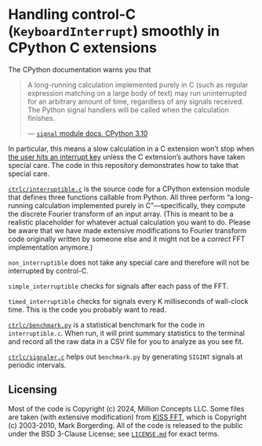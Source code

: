 # Handling control-C (`KeyboardInterrupt`) smoothly in CPython C extensions

The CPython documentation warns you that

> A long-running calculation implemented purely in C (such as regular
> expression matching on a large body of text) may run uninterrupted
> for an arbitrary amount of time, regardless of any signals
> received. The Python signal handlers will be called when the
> calculation finishes.
>
> — [`signal` module docs, CPython 3.10][sigquote]

In particular, this means a slow calculation in a C extension won’t
stop when [the user hits an interrupt key][kbdint] unless the C
extension’s authors have taken special care.  The code in this
repository demonstrates how to take that special care.

[`ctrlc/interruptible.c`][interruptible] is the source code for a
CPython extension module that defines three functions callable from
Python.  All three perform “a long-running calculation implemented
purely in C”—specifically, they compute the discrete Fourier transform
of an input array.  (This is meant to be a realistic placeholder for
whatever actual calculation you want to do.  Please be aware that
we have made extensive modifications to Fourier transform code
originally written by someone else and it might not be a *correct*
FFT implementation anymore.)

`non_interruptible` does not take any special care and therefore will
not be interrupted by control-C.

`simple_interruptible` checks for signals after each pass of the FFT.

`timed_interruptible` checks for signals every K milliseconds of
wall-clock time.  This is the code you probably want to read.

[`ctrlc/benchmark.py`][benchmark] is a statistical benchmark for
the code in `interruptible.c`.  When run, it will print summary
statistics to the terminal and record all the raw data in a CSV
file for you to analyze as you see fit.

[`ctrlc/signaler.c`][signaler] helps out `benchmark.py` by generating
`SIGINT` signals at periodic intervals.

## Licensing

Most of the code is Copyright (c) 2024, Million Concepts LLC.
Some files are taken (with extensive modification) from [KISS FFT][],
which is Copyright (c) 2003-2010, Mark Borgerding.  All of the code
is released to the public under the BSD 3-Clause License; see
[`LICENSE.md`][license] for exact terms.

[sigquote]: https://docs.python.org/3.10/library/signal.html
[kbdint]: https://docs.python.org/3.10/library/exceptions.html#KeyboardInterrupt
[interruptible]: ctrlc/interruptible.c
[benchmark]: ctrlc/benchmark.py
[signaler]: ctrlc/signaler.c
[license]: LICENSE.md
[KISS FFT]: https://github.com/mborgerding/kissfft
